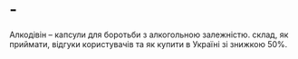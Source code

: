 # -
Алкодівін – капсули для боротьби з алкогольною залежністю.  склад, як приймати, відгуки користувачів та як купити в Україні зі знижкою 50%.
